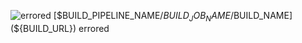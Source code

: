 ![errored](${ATC_EXTERNAL_URL}/public/images/favicon-errored.png) [$BUILD_PIPELINE_NAME/$BUILD_JOB_NAME/$BUILD_NAME](${BUILD_URL}) errored
